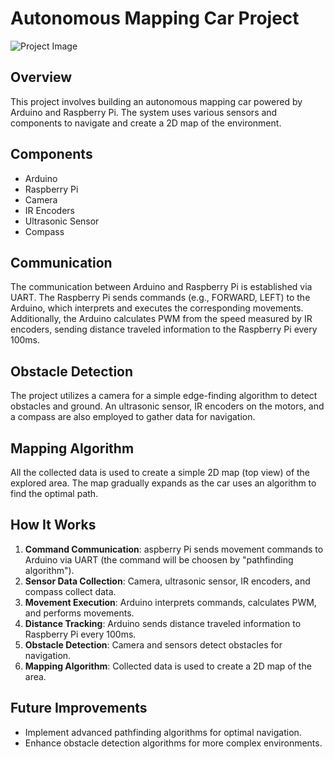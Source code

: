 # Autonomous Mapping Car Project

![Project Image](image.png)

## Overview

This project involves building an autonomous mapping car powered by Arduino and Raspberry Pi. The system uses various sensors and components to navigate and create a 2D map of the environment.

## Components

- Arduino
- Raspberry Pi
- Camera
- IR Encoders
- Ultrasonic Sensor
- Compass

## Communication

The communication between Arduino and Raspberry Pi is established via UART. The Raspberry Pi sends commands (e.g., FORWARD, LEFT) to the Arduino, which interprets and executes the corresponding movements. Additionally, the Arduino calculates PWM from the speed measured by IR encoders, sending distance traveled information to the Raspberry Pi every 100ms.

## Obstacle Detection

The project utilizes a camera for a simple edge-finding algorithm to detect obstacles and ground. An ultrasonic sensor, IR encoders on the motors, and a compass are also employed to gather data for navigation.

## Mapping Algorithm

All the collected data is used to create a simple 2D map (top view) of the explored area. The map gradually expands as the car uses an algorithm to find the optimal path.

## How It Works

1. **Command Communication**: aspberry Pi sends movement commands to Arduino via UART (the command will be choosen by "pathfinding algorithm").
2. **Sensor Data Collection**: Camera, ultrasonic sensor, IR encoders, and compass collect data.
3. **Movement Execution**: Arduino interprets commands, calculates PWM, and performs movements.
4. **Distance Tracking**: Arduino sends distance traveled information to Raspberry Pi every 100ms.
5. **Obstacle Detection**: Camera and sensors detect obstacles for navigation.
6. **Mapping Algorithm**: Collected data is used to create a 2D map of the area.

## Future Improvements

- Implement advanced pathfinding algorithms for optimal navigation.
- Enhance obstacle detection algorithms for more complex environments.

